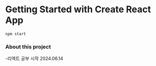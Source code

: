 # Getting Started with Create React App

`npm start`

### About this project

-리엑트 공부 시작 2024.06.14
